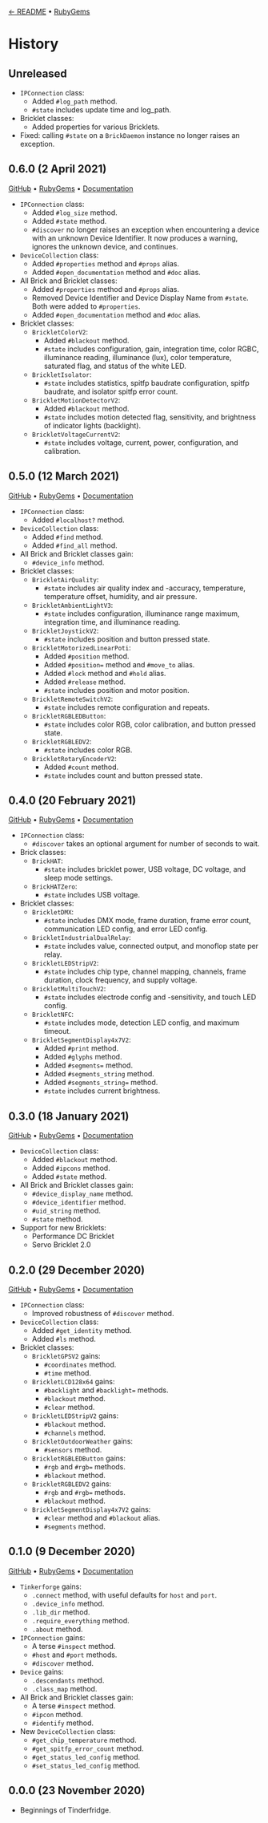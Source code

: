 [← README](README.md) • [RubyGems](https://rubygems.org/gems/tinderfridge/versions)

# History

## Unreleased
* `IPConnection` class:
    * Added `#log_path` method.
    * `#state` includes update time and log_path.
* Bricklet classes:
    * Added properties for various Bricklets.
* Fixed: calling `#state` on a `BrickDaemon` instance no longer raises an exception.

## 0.6.0 (2 April 2021)
[GitHub](https://github.com/lllisteu/tinderfridge/releases/tag/v0.6.0) • [RubyGems](https://rubygems.org/gems/tinderfridge/versions/0.6.0) • [Documentation](https://www.rubydoc.info/gems/tinderfridge/0.6.0)

* `IPConnection` class:
    * Added `#log_size` method.
    * Added `#state` method.
    * `#discover` no longer raises an exception when encountering a device with an unknown Device Identifier. It now produces a warning, ignores the unknown device, and continues.
* `DeviceCollection` class:
    * Added `#properties` method and `#props` alias.
    * Added `#open_documentation` method and `#doc` alias.
* All Brick and Bricklet classes:
    * Added `#properties` method and `#props` alias.
    * Removed Device Identifier and Device Display Name from `#state`. Both were added to `#properties`.
    * Added `#open_documentation` method and `#doc` alias.
* Bricklet classes:
    * `BrickletColorV2`:
        * Added `#blackout` method.
        * `#state` includes configuration, gain, integration time, color RGBC, illuminance reading, illuminance (lux), color temperature, saturated flag, and status of the white LED.
    * `BrickletIsolator`:
        * `#state` includes statistics, spitfp baudrate configuration, spitfp baudrate, and isolator spitfp error count.
    * `BrickletMotionDetectorV2`:
        * Added `#blackout` method.
        * `#state` includes motion detected flag, sensitivity, and brightness of indicator lights (backlight).
    * `BrickletVoltageCurrentV2`:
        * `#state` includes voltage, current, power, configuration, and calibration.

## 0.5.0 (12 March 2021)
[GitHub](https://github.com/lllisteu/tinderfridge/releases/tag/v0.5.0) • [RubyGems](https://rubygems.org/gems/tinderfridge/versions/0.5.0) • [Documentation](https://www.rubydoc.info/gems/tinderfridge/0.5.0)

* `IPConnection` class:
    * Added `#localhost?` method.
* `DeviceCollection` class:
    * Added `#find` method.
    * Added `#find_all` method.
* All Brick and Bricklet classes gain:
    * `#device_info` method.
* Bricklet classes:
    * `BrickletAirQuality`:
        * `#state` includes air quality index and -accuracy, temperature, temperature offset, humidity, and air pressure.
    * `BrickletAmbientLightV3`:
        * `#state` includes configuration, illuminance range maximum, integration time, and illuminance reading.
    * `BrickletJoystickV2`:
        * `#state` includes position and button pressed state.
    * `BrickletMotorizedLinearPoti`:
        * Added `#position` method.
        * Added `#position=` method and `#move_to` alias.
        * Added `#lock` method and `#hold` alias.
        * Added `#release` method.
        * `#state` includes position and motor position.
    * `BrickletRemoteSwitchV2`:
        * `#state` includes remote configuration and repeats.
    * `BrickletRGBLEDButton`:
        * `#state` includes color RGB, color calibration, and button pressed state.
    * `BrickletRGBLEDV2`:
        * `#state` includes color RGB.
    * `BrickletRotaryEncoderV2`:
        * Added `#count` method.
        * `#state` includes count and button pressed state.

## 0.4.0 (20 February 2021)
[GitHub](https://github.com/lllisteu/tinderfridge/releases/tag/v0.4.0) • [RubyGems](https://rubygems.org/gems/tinderfridge/versions/0.4.0) • [Documentation](https://www.rubydoc.info/gems/tinderfridge/0.4.0)

* `IPConnection` class:
    * `#discover` takes an optional argument for number of seconds to wait.
* Brick classes:
    * `BrickHAT`:
        * `#state` includes bricklet power, USB voltage, DC voltage, and sleep mode settings.
    * `BrickHATZero`:
        * `#state` includes USB voltage.
* Bricklet classes:
    * `BrickletDMX`:
        * `#state` includes DMX mode, frame duration, frame error count, communication LED config, and error LED config.
    * `BrickletIndustrialDualRelay`:
        * `#state` includes value, connected output, and monoflop state per relay.
    * `BrickletLEDStripV2`:
        * `#state` includes chip type, channel mapping, channels, frame duration, clock frequency, and supply voltage.
    * `BrickletMultiTouchV2`:
        * `#state` includes electrode config and -sensitivity, and touch LED config.
    * `BrickletNFC`:
        * `#state` includes mode, detection LED config, and maximum timeout.
    * `BrickletSegmentDisplay4x7V2`:
        * Added `#print` method.
        * Added `#glyphs` method.
        * Added `#segments=` method.
        * Added `#segments_string` method.
        * Added `#segments_string=` method.
        * `#state` includes current brightness.

## 0.3.0 (18 January 2021)
[GitHub](https://github.com/lllisteu/tinderfridge/releases/tag/v0.3.0) • [RubyGems](https://rubygems.org/gems/tinderfridge/versions/0.3.0) • [Documentation](https://www.rubydoc.info/gems/tinderfridge/0.3.0)

* `DeviceCollection` class:
    * Added `#blackout` method.
    * Added `#ipcons` method.
    * Added `#state` method.
* All Brick and Bricklet classes gain:
    * `#device_display_name` method.
    * `#device_identifier` method.
    * `#uid_string` method.
    * `#state` method.
* Support for new Bricklets:
    * Performance DC Bricklet
    * Servo Bricklet 2.0

## 0.2.0 (29 December 2020)
[GitHub](https://github.com/lllisteu/tinderfridge/releases/tag/v0.2.0) • [RubyGems](https://rubygems.org/gems/tinderfridge/versions/0.2.0) • [Documentation](https://www.rubydoc.info/gems/tinderfridge/0.2.0)

* `IPConnection` class:
    * Improved robustness of `#discover` method.
* `DeviceCollection` class:
    * Added `#get_identity` method.
    * Added `#ls` method.
* Bricklet classes:
    * `BrickletGPSV2` gains:
        * `#coordinates` method.
        * `#time` method.
    * `BrickletLCD128x64` gains:
        * `#backlight` and `#backlight=` methods.
        * `#blackout` method.
        * `#clear` method.
    * `BrickletLEDStripV2` gains:
        * `#blackout` method.
        * `#channels` method.
    * `BrickletOutdoorWeather` gains:
        * `#sensors` method.
    * `BrickletRGBLEDButton` gains:
        * `#rgb` and `#rgb=` methods.
        * `#blackout` method.
    * `BrickletRGBLEDV2` gains:
        * `#rgb` and `#rgb=` methods.
        * `#blackout` method.
    * `BrickletSegmentDisplay4x7V2` gains:
        * `#clear` method and `#blackout` alias.
        * `#segments` method.

## 0.1.0 (9 December 2020)
[GitHub](https://github.com/lllisteu/tinderfridge/releases/tag/v0.1.0) • [RubyGems](https://rubygems.org/gems/tinderfridge/versions/0.1.0) • [Documentation](https://www.rubydoc.info/gems/tinderfridge/0.1.0)

* `Tinkerforge` gains:
    * `.connect` method, with useful defaults for `host` and `port`.
    * `.device_info` method.
    * `.lib_dir` method.
    * `.require_everything` method.
    * `.about` method.
* `IPConnection` gains:
    * A terse `#inspect` method.
    * `#host` and `#port` methods.
    * `#discover` method.
* `Device` gains:
    * `.descendants` method.
    * `.class_map` method.
* All Brick and Bricklet classes gain:
    * A terse `#inspect` method.
    * `#ipcon` method.
    * `#identify` method.
* New `DeviceCollection` class:
    * `#get_chip_temperature` method.
    * `#get_spitfp_error_count` method.
    * `#get_status_led_config` method.
    * `#set_status_led_config` method.

## 0.0.0 (23 November 2020)

 * Beginnings of Tinderfridge.
